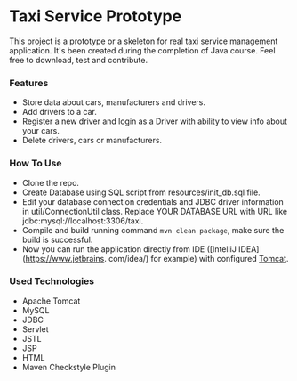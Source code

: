 # Taxi Service Prototype
This project is a prototype or a skeleton for real taxi service management application. It's been 
created during the completion of Java course. Feel free to download, test and contribute.
### Features
- Store data about cars, manufacturers and drivers.
- Add drivers to a car.
- Register a new driver and login as a Driver with ability to view info about your cars.
- Delete drivers, cars or manufacturers.
### How To Use
- Clone the repo.
- Create Database using SQL script from resources/init_db.sql file.
- Edit your database connection credentials and JDBC driver information in util/ConnectionUtil 
  class. Replace YOUR DATABASE URL with URL like jdbc:mysql://localhost:3306/taxi.
- Compile and build running command `mvn clean package`, make sure the build is successful.
- Now you can run the application directly from IDE ([IntelliJ IDEA](https://www.jetbrains.
  com/idea/) for example) with configured
[Tomcat](https://tomcat.apache.org/).
### Used Technologies
- Apache Tomcat
- MySQL
- JDBC
- Servlet
- JSTL
- JSP
- HTML
- Maven Checkstyle Plugin

